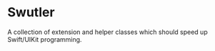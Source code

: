 # Swutler
A collection of extension and helper classes which should speed up Swift/UIKit programming.
